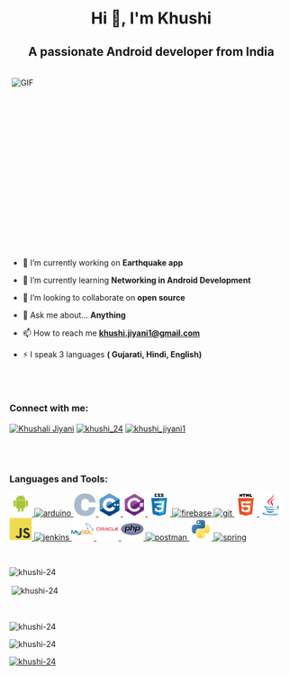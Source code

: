 <h1 align="center">Hi 👋, I'm Khushi</h1>
<h2 align="center">A passionate Android developer from India</h2>

</br>

<img align="right" alt="GIF" src="https://github.com/arsentieva/arsentieva/blob/main/code.gif?raw=true" width="500" height="320" />


- 🔭 I’m currently working on **Earthquake app**

- 🌱 I’m currently learning **Networking in Android Development**

- 👯 I’m looking to collaborate on **open source**

- 💬 Ask me about... **Anything**

- 📫 How to reach me **khushi.jiyani1@gmail.com**

- ⚡ I speak 3 languages **( Gujarati, Hindi, English)**

</br>
</br>
<h3 align="left">Connect with me:</h3>
<p align="left">
<a href="https://www.linkedin.com/in/khushali-jiyani-3b49211b7/" target="blank"><img align="center" src="https://cdn.jsdelivr.net/npm/simple-icons@3.0.1/icons/linkedin.svg" alt="Khushali Jiyani" height="30" width="40" /></a>
<a href="https://www.codechef.com/users/khushi_24" target="blank"><img align="center" src="https://cdn.jsdelivr.net/npm/simple-icons@3.1.0/icons/codechef.svg" alt="khushi_24" height="30" width="40" /></a>
<a href="https://www.hackerrank.com/khushi_jiyani1" target="blank"><img align="center" src="https://cdn.jsdelivr.net/npm/simple-icons@3.0.1/icons/hackerrank.svg" alt="khushi_jiyani1" height="30" width="40" /></a>
</p>

</br>
</br>

<h3 align="left">Languages and Tools:</h3>
<p align="left"> <a href="https://developer.android.com" target="_blank"> <img src="https://raw.githubusercontent.com/devicons/devicon/master/icons/android/android-original-wordmark.svg" alt="android" width="40" height="40"/> </a> <a href="https://www.arduino.cc/" target="_blank"> <img src="https://cdn.worldvectorlogo.com/logos/arduino-1.svg" alt="arduino" width="40" height="40"/> </a> <a href="https://www.cprogramming.com/" target="_blank"> <img src="https://raw.githubusercontent.com/devicons/devicon/master/icons/c/c-original.svg" alt="c" width="40" height="40"/> </a> <a href="https://www.w3schools.com/cpp/" target="_blank"> <img src="https://raw.githubusercontent.com/devicons/devicon/master/icons/cplusplus/cplusplus-original.svg" alt="cplusplus" width="40" height="40"/> </a> <a href="https://www.w3schools.com/cs/" target="_blank"> <img src="https://raw.githubusercontent.com/devicons/devicon/master/icons/csharp/csharp-original.svg" alt="csharp" width="40" height="40"/> </a> <a href="https://www.w3schools.com/css/" target="_blank"> <img src="https://raw.githubusercontent.com/devicons/devicon/master/icons/css3/css3-original-wordmark.svg" alt="css3" width="40" height="40"/> </a> <a href="https://firebase.google.com/" target="_blank"> <img src="https://www.vectorlogo.zone/logos/firebase/firebase-icon.svg" alt="firebase" width="40" height="40"/> </a> <a href="https://git-scm.com/" target="_blank"> <img src="https://www.vectorlogo.zone/logos/git-scm/git-scm-icon.svg" alt="git" width="40" height="40"/> </a> <a href="https://www.w3.org/html/" target="_blank"> <img src="https://raw.githubusercontent.com/devicons/devicon/master/icons/html5/html5-original-wordmark.svg" alt="html5" width="40" height="40"/> </a> <a href="https://www.java.com" target="_blank"> <img src="https://raw.githubusercontent.com/devicons/devicon/master/icons/java/java-original.svg" alt="java" width="40" height="40"/> </a> <a href="https://developer.mozilla.org/en-US/docs/Web/JavaScript" target="_blank"> <img src="https://raw.githubusercontent.com/devicons/devicon/master/icons/javascript/javascript-original.svg" alt="javascript" width="40" height="40"/> </a> <a href="https://www.jenkins.io" target="_blank"> <img src="https://www.vectorlogo.zone/logos/jenkins/jenkins-icon.svg" alt="jenkins" width="40" height="40"/> </a> <a href="https://www.mysql.com/" target="_blank"> <img src="https://raw.githubusercontent.com/devicons/devicon/master/icons/mysql/mysql-original-wordmark.svg" alt="mysql" width="40" height="40"/> </a> <a href="https://www.oracle.com/" target="_blank"> <img src="https://raw.githubusercontent.com/devicons/devicon/master/icons/oracle/oracle-original.svg" alt="oracle" width="40" height="40"/> </a> <a href="https://www.php.net" target="_blank"> <img src="https://raw.githubusercontent.com/devicons/devicon/master/icons/php/php-original.svg" alt="php" width="40" height="40"/> </a> <a href="https://postman.com" target="_blank"> <img src="https://www.vectorlogo.zone/logos/getpostman/getpostman-icon.svg" alt="postman" width="40" height="40"/> </a> <a href="https://www.python.org" target="_blank"> <img src="https://raw.githubusercontent.com/devicons/devicon/master/icons/python/python-original.svg" alt="python" width="40" height="40"/> </a> <a href="https://spring.io/" target="_blank"> <img src="https://www.vectorlogo.zone/logos/springio/springio-icon.svg" alt="spring" width="40" height="40"/> </a> </p></br>



<p><img align="left" src="https://github-readme-stats.vercel.app/api/top-langs?username=khushi-24&show_icons=true&locale=en&layout=compact" alt="khushi-24" /></p></br>


<p>&nbsp;<img align="center" src="https://github-readme-stats.vercel.app/api?username=khushi-24&show_icons=true&locale=en" alt="khushi-24" /></p></br>


<p><img align="center" src="https://github-readme-streak-stats.herokuapp.com/?user=khushi-24&" alt="khushi-24" /></p>



<p align="left"> <img src="https://komarev.com/ghpvc/?username=khushi-24&label=Profile%20views&color=0e75b6&style=flat" alt="khushi-24" /> </p>

<p align="left"> <a href="https://github.com/ryo-ma/github-profile-trophy"><img src="https://github-profile-trophy.vercel.app/?username=khushi-24" alt="khushi-24" /></a> </p>
